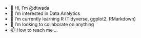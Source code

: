 - 👋 Hi, I’m @dtwada
- 👀 I’m interested in Data Analytics
- 🌱 I’m currently learning R (Tidyverse, ggplot2, RMarkdown)
- 💞️ I’m looking to collaborate on anything
- 📫 How to reach me ...

<!---
dtwada/dtwada is a ✨ special ✨ repository because its `README.md` (this file) appears on your GitHub profile.
You can click the Preview link to take a look at your changes.
--->
